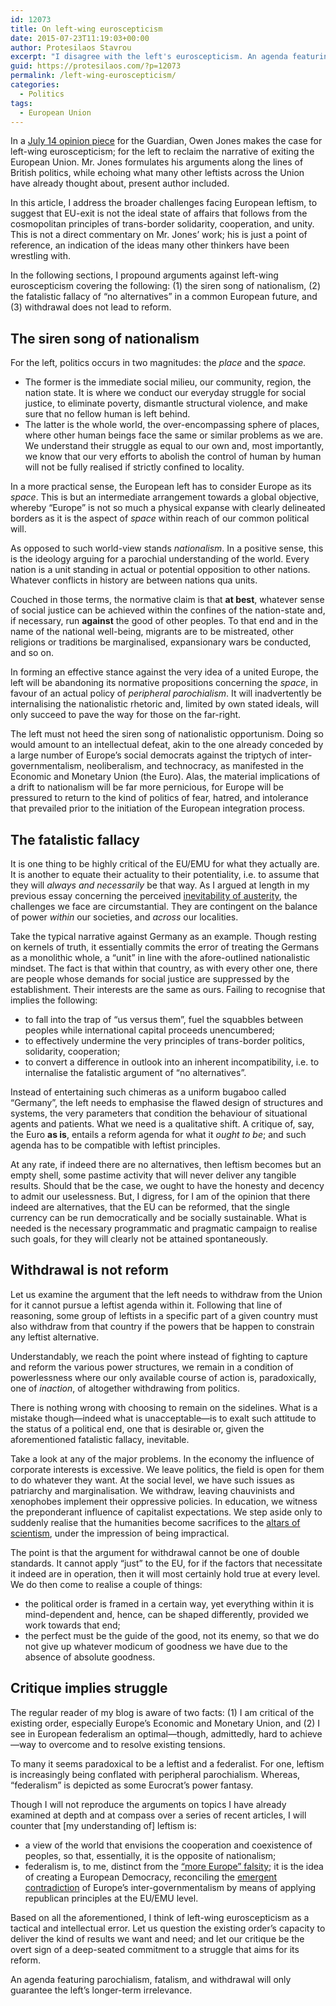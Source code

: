 ```yaml
---
id: 12073
title: On left-wing euroscepticism
date: 2015-07-23T11:19:03+00:00
author: Protesilaos Stavrou
excerpt: "I disagree with the left's euroscepticism. An agenda featuring parochialism, fatalism, and withdrawal will only guarantee its longer-term irrelevance."
guid: https://protesilaos.com/?p=12073
permalink: /left-wing-euroscepticism/
categories:
  - Politics
tags:
  - European Union
---
```

In a <a href="http://www.theguardian.com/commentisfree/2015/jul/14/left-reject-eu-greece-eurosceptic" target="_blank">July 14 opinion piece</a> for the Guardian, Owen Jones makes the case for left-wing euroscepticism; for the left to reclaim the narrative of exiting the European Union. Mr. Jones formulates his arguments along the lines of British politics, while echoing what many other leftists across the Union have already thought about, present author included.

In this article, I address the broader challenges facing European leftism, to suggest that EU-exit is not the ideal state of affairs that follows from the cosmopolitan principles of trans-border solidarity, cooperation, and unity. This is not a direct commentary on Mr. Jones&#8217; work; his is just a point of reference, an indication of the ideas many other thinkers have been wrestling with.

In the following sections, I propound arguments against left-wing euroscepticism covering the following: (1) the siren song of nationalism, (2) the fatalistic fallacy of &#8220;no alternatives&#8221; in a common European future, and (3) withdrawal does not lead to reform.

## The siren song of nationalism

For the left, politics occurs in two magnitudes: the _place_ and the _space._

  * The former is the immediate social milieu, our community, region, the nation state. It is where we conduct our everyday struggle for social justice, to eliminate poverty, dismantle structural violence, and make sure that no fellow human is left behind.
  * The latter is the whole world, the over-encompassing sphere of places, where other human beings face the same or similar problems as we are. We understand their struggle as equal to our own and, most importantly, we know that our very efforts to abolish the control of human by human will not be fully realised if strictly confined to locality.

In a more practical sense, the European left has to consider Europe as its _space_. This is but an intermediate arrangement towards a global objective, whereby &#8220;Europe&#8221; is not so much a physical expanse with clearly delineated borders as it is the aspect of _space_ within reach of our common political will.

As opposed to such world-view stands _nationalism_. In a positive sense, this is the ideology arguing for a parochial understanding of the world. Every nation is a unit standing in actual or potential opposition to other nations. Whatever conflicts in history are between nations qua units.

Couched in those terms, the normative claim is that **at best**, whatever sense of social justice can be achieved within the confines of the nation-state and, if necessary, run **against** the good of other peoples. To that end and in the name of the national well-being, migrants are to be mistreated, other religions or traditions be marginalised, expansionary wars be conducted, and so on.

In forming an effective stance against the very idea of a united Europe, the left will be abandoning its normative propositions concerning the _space_, in favour of an actual policy of _peripheral parochialism_. It will inadvertently be internalising the nationalistic rhetoric and, limited by own stated ideals, will only succeed to pave the way for those on the far-right.

The left must not heed the siren song of nationalistic opportunism. Doing so would amount to an intellectual defeat, akin to the one already conceded by a large number of Europe&#8217;s social democrats against the triptych of inter-governmentalism, neoliberalism, and technocracy, as manifested in the Economic and Monetary Union (the Euro). Alas, the material implications of a drift to nationalism will be far more pernicious, for Europe will be pressured to return to the kind of politics of fear, hatred, and intolerance that prevailed prior to the initiation of the European integration process.

## The fatalistic fallacy

It is one thing to be highly critical of the EU/EMU for what they actually are. It is another to equate their actuality to their potentiality, i.e. to assume that they will _always and necessarily_ be that way. As I argued at length in my previous essay concerning the perceived [inevitability of austerity](https://protesilaos.com/inevitability-austerity/), the challenges we face are circumstantial. They are contingent on the balance of power _within_ our societies, and _across_ our localities.

Take the typical narrative against Germany as an example. Though resting on kernels of truth, it essentially commits the error of treating the Germans as a monolithic whole, a &#8220;unit&#8221; in line with the afore-outlined nationalistic mindset. The fact is that within that country, as with every other one, there are people whose demands for social justice are suppressed by the establishment. Their interests are the same as ours. Failing to recognise that implies the following:

  * to fall into the trap of &#8220;us versus them&#8221;, fuel the squabbles between peoples while international capital proceeds unencumbered;
  * to effectively undermine the very principles of trans-border politics, solidarity, cooperation;
  * to convert a difference in outlook into an inherent incompatibility, i.e. to internalise the fatalistic argument of &#8220;no alternatives&#8221;.

Instead of entertaining such chimeras as a uniform bugaboo called &#8220;Germany&#8221;, the left needs to emphasise the flawed design of structures and systems, the very parameters that condition the behaviour of situational agents and patients. What we need is a qualitative shift. A critique of, say, the Euro **as is**, entails a reform agenda for what it _ought to be_; and such agenda has to be compatible with leftist principles.

At any rate, if indeed there are no alternatives, then leftism becomes but an empty shell, some pastime activity that will never deliver any tangible results. Should that be the case, we ought to have the honesty and decency to admit our uselessness. But, I digress, for I am of the opinion that there indeed are alternatives, that the EU can be reformed, that the single currency can be run democratically and be socially sustainable. What is needed is the necessary programmatic and pragmatic campaign to realise such goals, for they will clearly not be attained spontaneously.

## Withdrawal is not reform

Let us examine the argument that the left needs to withdraw from the Union for it cannot pursue a leftist agenda within it. Following that line of reasoning, some group of leftists in a specific part of a given country must also withdraw from that country if the powers that be happen to constrain any leftist alternative.

Understandably, we reach the point where instead of fighting to capture and reform the various power structures, we remain in a condition of powerlessness where our only available course of action is, paradoxically, one of _inaction_, of altogether withdrawing from politics.

There is nothing wrong with choosing to remain on the sidelines. What is a mistake though—indeed what is unacceptable—is to exalt such attitude to the status of a political end, one that is desirable or, given the aforementioned fatalistic fallacy, inevitable.

Take a look at any of the major problems. In the economy the influence of corporate interests is excessive. We leave politics, the field is open for them to do whatever they want. At the social level, we have such issues as patriarchy and marginalisation. We withdraw, leaving chauvinists and xenophobes implement their oppressive policies. In education, we witness the preponderant influence of capitalist expectations. We step aside only to suddenly realise that the humanities become sacrifices to the <a href="http://www.prospectmagazine.co.uk/regulars/ray-monk-wittgenstein" target="_blank">altars of scientism</a>, under the impression of being impractical.

The point is that the argument for withdrawal cannot be one of double standards. It cannot apply &#8220;just&#8221; to the EU, for if the factors that necessitate it indeed are in operation, then it will most certainly hold true at every level. We do then come to realise a couple of things:

  * the political order is framed in a certain way, yet everything within it is mind-dependent and, hence, can be shaped differently, provided we work towards that end;
  * the perfect must be the guide of the good, not its enemy, so that we do not give up whatever modicum of goodness we have due to the absence of absolute goodness.

## Critique implies struggle

The regular reader of my blog is aware of two facts: (1) I am critical of the existing order, especially Europe&#8217;s Economic and Monetary Union, and (2) I see in European federalism an optimal—though, admittedly, hard to achieve—way to overcome and to resolve existing tensions.

To many it seems paradoxical to be a leftist and a federalist. For one, leftism is increasingly being conflated with peripheral parochialism. Whereas, &#8220;federalism&#8221; is depicted as some Eurocrat&#8217;s power fantasy.

Though I will not reproduce the arguments on topics I have already examined at depth and at compass over a series of recent articles, I will counter that [my understanding of] leftism is:

  * a view of the world that envisions the cooperation and coexistence of peoples, so that, essentially, it is the opposite of nationalism;
  * federalism is, to me, distinct from the <a href="https://protesilaos.com/more-europe-falsity/" target="_blank">&#8220;more Europe&#8221; falsity</a>; it is the idea of creating a European Democracy, reconciling the <a href="https://protesilaos.com/emergence-intergovernmentalism/" target="_blank">emergent contradiction</a> of Europe&#8217;s inter-governmentalism by means of applying republican principles at the EU/EMU level.

Based on all the aforementioned, I think of left-wing euroscepticism as a tactical and intellectual error. Let us question the existing order&#8217;s capacity to deliver the kind of results we want and need; and let our critique be the overt sign of a deep-seated commitment to a struggle that aims for its reform.

An agenda featuring parochialism, fatalism, and withdrawal will only guarantee the left&#8217;s longer-term irrelevance.